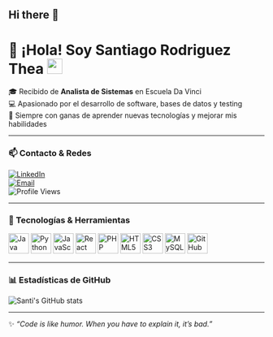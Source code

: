 ## Hi there 👋

<!--
**santithea/santithea** is a ✨ _special_ ✨ repository because its `README.md` (this file) appears on your GitHub profile.

Here are some ideas to get you started:

- 🔭 I’m currently working on ...
- 🌱 I’m currently learning ...
- 👯 I’m looking to collaborate on ...
- 🤔 I’m looking for help with ...
- 💬 Ask me about ...
- 📫 How to reach me: ...
- 😄 Pronouns: ...
- ⚡ Fun fact: ...
-->
# 👋 ¡Hola! Soy Santiago Rodriguez Thea <img src="https://media.giphy.com/media/hvRJCLFzcasrR4ia7z/giphy.gif" width="30">

🎓 Recibido de **Analista de Sistemas** en Escuela Da Vinci  
💻 Apasionado por el desarrollo de software, bases de datos y testing  
🚀 Siempre con ganas de aprender nuevas tecnologías y mejorar mis habilidades  

---

### 📫 Contacto & Redes
[![LinkedIn](https://img.shields.io/badge/LinkedIn-Santiago%20Rodriguez%20Thea-blue?logo=linkedin&style=flat)](https://www.linkedin.com/in/santiago-rodriguez-thea-121197278/)  
[![Email](https://img.shields.io/badge/Email-santi.rthea%40gmail.com-red?logo=gmail&style=flat)](mailto:santi.rthea@gmail.com)  
![Profile Views](https://komarev.com/ghpvc/?username=santithea&color=green)  

---

### 🚀 Tecnologías & Herramientas

<p align="left">
  <img src="https://cdn.jsdelivr.net/gh/devicons/devicon/icons/java/java-original.svg" width="40" height="40" title="Java"/> 
  <img src="https://cdn.jsdelivr.net/gh/devicons/devicon/icons/python/python-original.svg" width="40" height="40" title="Python"/> 
  <img src="https://cdn.jsdelivr.net/gh/devicons/devicon/icons/javascript/javascript-original.svg" width="40" height="40" title="JavaScript"/> 
  <img src="https://cdn.jsdelivr.net/gh/devicons/devicon/icons/react/react-original.svg" width="40" height="40" title="React"/> 
  <img src="https://cdn.jsdelivr.net/gh/devicons/devicon/icons/php/php-original.svg" width="40" height="40" title="PHP"/> 
  <img src="https://cdn.jsdelivr.net/gh/devicons/devicon/icons/html5/html5-original.svg" width="40" height="40" title="HTML5"/> 
  <img src="https://cdn.jsdelivr.net/gh/devicons/devicon/icons/css3/css3-original.svg" width="40" height="40" title="CSS3"/> 
  <img src="https://cdn.jsdelivr.net/gh/devicons/devicon/icons/mysql/mysql-original.svg" width="40" height="40" title="MySQL"/> 
  <img src="https://cdn.jsdelivr.net/gh/devicons/devicon/icons/github/github-original.svg" width="40" height="40" title="GitHub"/> 
</p>

---

### 📊 Estadísticas de GitHub
![Santi's GitHub stats](https://github-readme-stats.vercel.app/api?username=santithea&show_icons=true&theme=tokyonight&hide=stars,issues)

---

✨ *“Code is like humor. When you have to explain it, it’s bad.”*  

